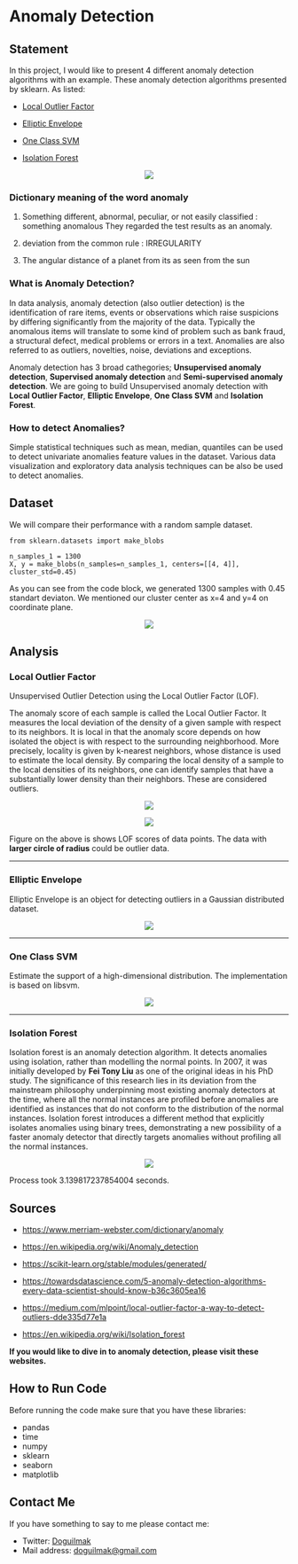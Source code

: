 
# Anomaly Detection

## Statement

In this project, I would like to present 4 different anomaly detection algorithms with an example. These  anomaly detection algorithms presented by sklearn. As listed:

 - [Local Outlier Factor](https://scikit-learn.org/stable/modules/generated/sklearn.neighbors.LocalOutlierFactor.html#sklearn.neighbors.LocalOutlierFactor)
   
 - [Elliptic Envelope](https://scikit-learn.org/stable/modules/generated/sklearn.covariance.EllipticEnvelope.html#sklearn.covariance.EllipticEnvelope)
  
 - [One Class SVM](https://scikit-learn.org/stable/modules/generated/sklearn.svm.OneClassSVM.html#sklearn.svm.OneClassSVM)
   
 - [Isolation Forest](https://scikit-learn.org/stable/modules/generated/sklearn.ensemble.IsolationForest.html)

<p align="center">
    <img src="https://s27389.pcdn.co/wp-content/uploads/2018/10/AdobeStock_106786408-1024x440.jpeg.optimal.jpeg"> 
</p>

### Dictionary meaning of the word anomaly

 1. Something different, abnormal, peculiar, or not easily classified  :
    something  anomalous  They regarded the test results as an anomaly.
    
 2. deviation from the common rule : IRREGULARITY
 
 3. The angular distance of a planet from its   as seen from the sun

### What is Anomaly Detection?

In data analysis, anomaly detection (also outlier detection) is the identification of rare items, events or observations which raise suspicions by differing significantly from the majority of the data. Typically the anomalous items will translate to some kind of problem such as bank fraud, a structural defect, medical problems or errors in a text. Anomalies are also referred to as outliers, novelties, noise, deviations and exceptions. 

Anomaly detection has 3 broad cathegories; **Unsupervised anomaly detection**,  **Supervised anomaly detection** and **Semi-supervised anomaly detection**. We are going to build Unsupervised anomaly detection with **Local Outlier Factor**, **Elliptic Envelope**, **One Class SVM** and **Isolation Forest**. 

### How to detect Anomalies?

Simple statistical techniques such as mean, median, quantiles can be used to detect univariate anomalies feature values in the dataset. Various data visualization and exploratory data analysis techniques can be also be used to detect anomalies.

## Dataset

We will compare their performance with a random sample dataset.

    from sklearn.datasets import make_blobs
    
    n_samples_1 = 1300
	X, y = make_blobs(n_samples=n_samples_1, centers=[[4, 4]], cluster_std=0.45)

As you can see from the code block, we generated 1300 samples with 0.45 standart deviaton. We mentioned our cluster center as x=4 and y=4 on coordinate plane. 

<p align="center">
    <img src="make_blob.png"> 
</p>

## Analysis

### Local Outlier Factor

Unsupervised Outlier Detection using the Local Outlier Factor (LOF).

The anomaly score of each sample is called the Local Outlier Factor. It measures the local deviation of the density of a given sample with respect to its neighbors. It is local in that the anomaly score depends on how isolated the object is with respect to the surrounding neighborhood. More precisely, locality is given by k-nearest neighbors, whose distance is used to estimate the local density. By comparing the local density of a sample to the local densities of its neighbors, one can identify samples that have a substantially lower density than their neighbors. These are considered outliers.

<p align="center">
    <img src="https://miro.medium.com/max/700/1*fDR-jZaTpvHjszy5p8Z5Xg.jpeg"> 
</p>


<p align="center">
    <img src="LocalOutlierFactor_score.png"> 
</p>

Figure on the above is shows LOF scores of data points. The data with **larger circle of radius** could be outlier data.

---

### Elliptic Envelope

Elliptic Envelope is an object for detecting outliers in a Gaussian distributed dataset.

<p align="center">
    <img src="EllipticEnvelope.png"> 
</p>

---

### One Class SVM

Estimate the support of a high-dimensional distribution. The implementation is based on libsvm.

<p align="center">
    <img src="OneClassSVM.png"> 
</p>

---

### Isolation Forest

Isolation forest is an anomaly detection algorithm. It detects anomalies using isolation, rather than modelling the normal points. In 2007, it was initially developed by **Fei Tony Liu** as one of the original ideas in his PhD study. The significance of this research lies in its deviation from the mainstream philosophy underpinning most existing anomaly detectors at the time, where all the normal instances are profiled before anomalies are identified as instances that do not conform to the distribution of the normal instances. Isolation forest introduces a different method that explicitly isolates anomalies using binary trees, demonstrating a new possibility of a faster anomaly detector that directly targets anomalies without profiling all the normal instances.

<p align="center">
    <img src="IsolationForest.png"> 
</p>

Process took 3.139817237854004 seconds.

## Sources

 - https://www.merriam-webster.com/dictionary/anomaly

 - https://en.wikipedia.org/wiki/Anomaly_detection

 - https://scikit-learn.org/stable/modules/generated/
 
 - https://towardsdatascience.com/5-anomaly-detection-algorithms-every-data-scientist-should-know-b36c3605ea16
 
 - https://medium.com/mlpoint/local-outlier-factor-a-way-to-detect-outliers-dde335d77e1a
 
 - https://en.wikipedia.org/wiki/Isolation_forest

**If you would like to dive in to anomaly detection, please visit these websites.**

## How to Run Code

Before running the code make sure that you have these libraries:

 - pandas 
 - time
 - numpy
 - sklearn
 - seaborn
 - matplotlib
    
## Contact Me

If you have something to say to me please contact me: 

 - Twitter: [Doguilmak](https://twitter.com/Doguilmak)  
 - Mail address: doguilmak@gmail.com
 
